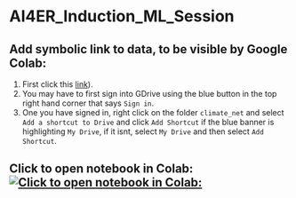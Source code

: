 # AI4ER_Induction_ML_Session


## Add symbolic link to data, to be visible by Google Colab:

1. First click this [link]([https://drive.google.com/drive/folders/1vrLE8nbpMHdTeWCpI2rrS1scQmQW_ujE?usp=share_link)). 
2. You may have to first sign into GDrive using the blue button in the top right hand corner that says `Sign in`. 
3. One you have signed in, right click on the folder `climate_net` and select `Add a shortcut to Drive` and click `Add Shortcut` if the blue banner is highlighting `My Drive`, if it isnt, select `My Drive` and then select `Add Shortcut`.


## Click to open notebook in Colab: [![Click to open notebook in Colab:](https://colab.research.google.com/assets/colab-badge.svg)](https://colab.research.google.com/github/Ira-Shokar/AI4ER_Induction_ML_Session/blob/main/ML_Session_Notebook.ipynb)
